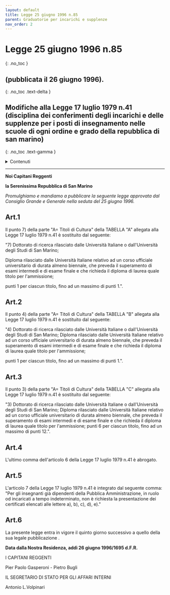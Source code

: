 ```yaml
---
layout: default
title: Legge 25 giugno 1996 n.85
parent: Graduatorie per incarichi e supplenze
nav_order: 2
---
```


# Legge 25 giugno 1996 n.85 
{: .no_toc }
## (pubblicata il 26 giugno 1996).
{: .no_toc .text-delta }

## Modifiche alla Legge 17 luglio 1979 n.41 (disciplina dei conferimenti degli incarichi e delle supplenze per i posti di insegnamento nelle scuole di ogni ordine e grado della repubblica di san marino)

{: .no_toc .text-gamma }

<details close markdown="block">
  <summary>
    Contenuti
  </summary>
  {: .text-delta .mt-6 }
1. TOC
{:toc}
</details>

---

**Noi Capitani Reggenti**

**la Serenissima Repubblica di San Marino**

*Promulghiamo e mandiamo a pubblicare la seguente legge approvata dal Consiglio Grande e Generale nella seduta del 25 giugno 1996.*

## Art.1
Il punto 7) della parte "A= Titoli di Cultura" della TABELLA "A" allegata alla Legge 17 luglio 1979 n.41 è sostituito dal seguente:

"7) Dottorato di ricerca rilasciato dalle Università Italiane o dall'Università degli Studi di San Marino;

Diploma rilasciato dalle Università Italiane relativo ad un corso ufficiale universitario di durata almeno biennale, che preveda il superamento di esami intermedi e di esame finale e che richieda il diploma di laurea quale titolo per l'ammissione;

punti 1 per ciascun titolo, fino ad un massimo di punti 1.".

## Art.2
Il punto 4) della parte "A= Titoli di Cultura" della TABELLA "B" allegata alla Legge 17 luglio 1979 n.41 è sostituito dal seguente:

"4) Dottorato di ricerca rilasciato dalle Università Italiane o dall'Università degli Studi di San Marino;
Diploma rilasciato dalle Università Italiane relativo ad un corso ufficiale universitario di durata almeno biennale, che preveda il superamento di esami intermedi e di esame finale e che richieda il diploma di laurea quale titolo per l'ammissione;

punti 1 per ciascun titolo, fino ad un massimo di punti 1.".


## Art.3
Il punto 3) della parte "A= Titoli di Cultura" della TABELLA "C" allegata alla Legge 17 luglio 1979 n.41 è sostituito dal seguente:

"3) Dottorato di ricerca rilasciato dalle Università Italiane o dall'Università degli Studi di San Marino;
Diploma rilasciato dalle Università Italiane relativo ad un corso ufficiale universitario di durata almeno biennale, che preveda il superamento di esami intermedi e di esame finale e che richieda il diploma di laurea quale titolo per l'ammissione;
punti 6 per ciascun titolo, fino ad un massimo di punti 12.".

## Art.4
L'ultimo comma dell'articolo 6 della Legge 17 luglio 1979 n.41 è abrogato.

## Art.5
L'articolo 7 della Legge 17 luglio 1979 n.41 è integrato dal seguente comma:
"Per gli insegnanti già dipendenti della Pubblica Amministrazione, in ruolo od incaricati a tempo indeterminato, non è richiesta la presentazione dei certificati elencati alle lettere a), b), c), d), e)."

## Art.6
La presente legge entra in vigore il quinto giorno successivo a quello della sua legale pubblicazione .

**Data dalla Nostra Residenza, addì 26 giugno 1996/1695 d.F.R.**

I CAPITANI REGGENTI

Pier Paolo Gasperoni - Pietro Bugli 

IL SEGRETARIO DI STATO PER GLI AFFARI INTERNI 

Antonio L.Volpinari
